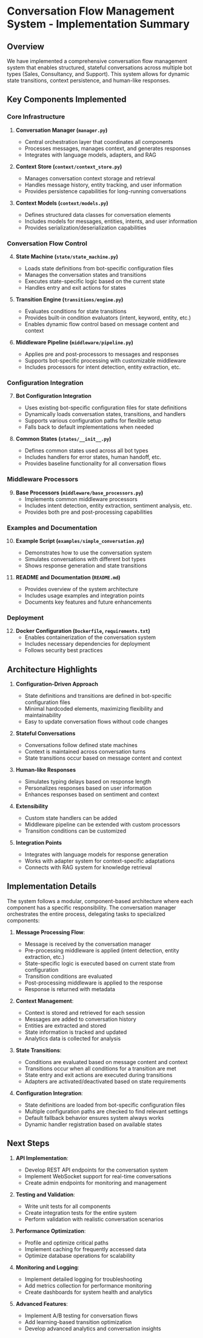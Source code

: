 # Conversation Flow Management System - Implementation Summary

## Overview

We have implemented a comprehensive conversation flow management system that enables structured, stateful conversations across multiple bot types (Sales, Consultancy, and Support). This system allows for dynamic state transitions, context persistence, and human-like responses.

## Key Components Implemented

### Core Infrastructure

1. **Conversation Manager (`manager.py`)**
   - Central orchestration layer that coordinates all components
   - Processes messages, manages context, and generates responses
   - Integrates with language models, adapters, and RAG

2. **Context Store (`context/context_store.py`)**
   - Manages conversation context storage and retrieval
   - Handles message history, entity tracking, and user information
   - Provides persistence capabilities for long-running conversations

3. **Context Models (`context/models.py`)**
   - Defines structured data classes for conversation elements
   - Includes models for messages, entities, intents, and user information
   - Provides serialization/deserialization capabilities

### Conversation Flow Control

4. **State Machine (`state/state_machine.py`)**
   - Loads state definitions from bot-specific configuration files
   - Manages the conversation states and transitions
   - Executes state-specific logic based on the current state
   - Handles entry and exit actions for states

5. **Transition Engine (`transitions/engine.py`)**
   - Evaluates conditions for state transitions
   - Provides built-in condition evaluators (intent, keyword, entity, etc.)
   - Enables dynamic flow control based on message content and context

6. **Middleware Pipeline (`middleware/pipeline.py`)**
   - Applies pre and post-processors to messages and responses
   - Supports bot-specific processing with customizable middleware
   - Includes processors for intent detection, entity extraction, etc.

### Configuration Integration

7. **Bot Configuration Integration**
   - Uses existing bot-specific configuration files for state definitions
   - Dynamically loads conversation states, transitions, and handlers
   - Supports various configuration paths for flexible setup
   - Falls back to default implementations when needed

8. **Common States (`states/__init__.py`)**
   - Defines common states used across all bot types
   - Includes handlers for error states, human handoff, etc.
   - Provides baseline functionality for all conversation flows

### Middleware Processors

9. **Base Processors (`middleware/base_processors.py`)**
   - Implements common middleware processors
   - Includes intent detection, entity extraction, sentiment analysis, etc.
   - Provides both pre and post-processing capabilities

### Examples and Documentation

10. **Example Script (`examples/simple_conversation.py`)**
    - Demonstrates how to use the conversation system
    - Simulates conversations with different bot types
    - Shows response generation and state transitions

11. **README and Documentation (`README.md`)**
    - Provides overview of the system architecture
    - Includes usage examples and integration points
    - Documents key features and future enhancements

### Deployment

12. **Docker Configuration (`Dockerfile`, `requirements.txt`)**
    - Enables containerization of the conversation system
    - Includes necessary dependencies for deployment
    - Follows security best practices

## Architecture Highlights

1. **Configuration-Driven Approach**
   - State definitions and transitions are defined in bot-specific configuration files
   - Minimal hardcoded elements, maximizing flexibility and maintainability
   - Easy to update conversation flows without code changes

2. **Stateful Conversations**
   - Conversations follow defined state machines
   - Context is maintained across conversation turns
   - State transitions occur based on message content and context

3. **Human-like Responses**
   - Simulates typing delays based on response length
   - Personalizes responses based on user information
   - Enhances responses based on sentiment and context

4. **Extensibility**
   - Custom state handlers can be added
   - Middleware pipeline can be extended with custom processors
   - Transition conditions can be customized

5. **Integration Points**
   - Integrates with language models for response generation
   - Works with adapter system for context-specific adaptations
   - Connects with RAG system for knowledge retrieval

## Implementation Details

The system follows a modular, component-based architecture where each component has a specific responsibility. The conversation manager orchestrates the entire process, delegating tasks to specialized components:

1. **Message Processing Flow**:
   - Message is received by the conversation manager
   - Pre-processing middleware is applied (intent detection, entity extraction, etc.)
   - State-specific logic is executed based on current state from configuration
   - Transition conditions are evaluated
   - Post-processing middleware is applied to the response
   - Response is returned with metadata

2. **Context Management**:
   - Context is stored and retrieved for each session
   - Messages are added to conversation history
   - Entities are extracted and stored
   - State information is tracked and updated
   - Analytics data is collected for analysis

3. **State Transitions**:
   - Conditions are evaluated based on message content and context
   - Transitions occur when all conditions for a transition are met
   - State entry and exit actions are executed during transitions
   - Adapters are activated/deactivated based on state requirements

4. **Configuration Integration**:
   - State definitions are loaded from bot-specific configuration files
   - Multiple configuration paths are checked to find relevant settings
   - Default fallback behavior ensures system always works
   - Dynamic handler registration based on available states

## Next Steps

1. **API Implementation**:
   - Develop REST API endpoints for the conversation system
   - Implement WebSocket support for real-time conversations
   - Create admin endpoints for monitoring and management

2. **Testing and Validation**:
   - Write unit tests for all components
   - Create integration tests for the entire system
   - Perform validation with realistic conversation scenarios

3. **Performance Optimization**:
   - Profile and optimize critical paths
   - Implement caching for frequently accessed data
   - Optimize database operations for scalability

4. **Monitoring and Logging**:
   - Implement detailed logging for troubleshooting
   - Add metrics collection for performance monitoring
   - Create dashboards for system health and analytics

5. **Advanced Features**:
   - Implement A/B testing for conversation flows
   - Add learning-based transition optimization
   - Develop advanced analytics and conversation insights 